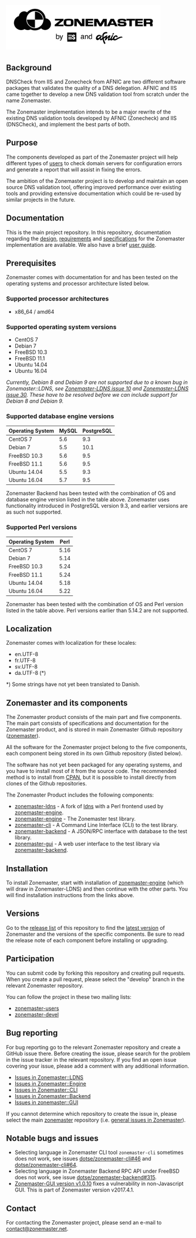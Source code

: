 ![Zonemaster](docs/images/zonemaster_logo_black.png)
==========

## Background

DNSCheck from IIS and Zonecheck from AFNIC are two different software
packages that validates the quality of a DNS
delegation. AFNIC and IIS came together to develop a new DNS validation tool from
scratch under the name Zonemaster. 

The Zonemaster implementation intends to be a major
rewrite of the existing DNS validation tools developed by AFNIC (Zonecheck) and
IIS (DNSCheck), and implement the best parts of both.

## Purpose

The components developed as part of the Zonemaster project will help different
types of [users](USING.md) to check domain servers for configuration errors and
generate a report that will assist in fixing the errors.

The ambition of the Zonemaster project is to develop and maintain an open source
DNS validation tool, offering improved performance over existing tools and
providing extensive documentation which could be re-used by similar projects in
the future.

## Documentation

This is the main project repository. In this
repository, documentation regarding the [design](docs/design),
[requirements](docs/requirements) and [specifications](docs/specifications)
for the Zonemaster implementation are available. 
We also have a brief [user guide](USING.md).

## Prerequisites

Zonemaster comes with documentation for and has been tested on the operating systems and processor
architecture listed below.

### Supported processor architectures

* x86_64 / amd64

### Supported operating system versions

* CentOS 7
* Debian 7
* FreeBSD 10.3
* FreeBSD 11.1
* Ubuntu 14.04
* Ubuntu 16.04

_Currently, Debian 8 and Debian 9 are not supported due to a known bug in Zonemaster::LDNS, see [Zonemaster-LDNS issue 10] and [Zonemaster-LDNS issue 30]. 
These have to be resolved 
before we can include support for Debian 8 and Debian 9._

### Supported database engine versions

Operating System | MySQL | PostgreSQL
---------------- | ------| -----------
CentOS 7         | 5.6   |   9.3
Debian 7         | 5.5   |  10.1
FreeBSD 10.3     | 5.6   |   9.5       
FreeBSD 11.1     | 5.6   |   9.5      
Ubuntu 14.04     | 5.5   |   9.3
Ubuntu 16.04     | 5.7   |   9.5

Zonemaster Backend has been tested with the combination of OS and database engine version
listed in the table above. Zonemaster uses functionality introduced in PostgreSQL version 9.3, and earlier versions are as such not supported.

### Supported Perl versions

Operating System | Perl
---------------- | ----
CentOS 7         | 5.16                        
Debian 7         | 5.14
FreeBSD 10.3     | 5.24
FreeBSD 11.1     | 5.24
Ubuntu 14.04     | 5.18
Ubuntu 16.04     | 5.22

Zonemaster has been tested with the combination of OS and Perl version listed in the table
above. Perl versions earlier than 5.14.2 are not supported.

## Localization

Zonemaster comes with localization for these locales:

* en.UTF-8
* fr.UTF-8
* sv.UTF-8
* da.UTF-8 (*)

*) Some strings have not yet been translated to Danish.

## Zonemaster and its components

The Zonemaster product consists of the main part and five components. The main part
consists of specifications and documentation for the Zonemaster product, and is
stored in main Zonemaster Github repository ([zonemaster]).

All the software for the Zonemaster project belong to the five components, each
component being stored in its own Github repository (listed below).

The software has not yet been packaged for any operating systems, and you have to 
install most of it from the source code. The recommended method is to install 
from [CPAN], but it is possible to install directly from clones of the Github 
repositories.

The Zonemaster Product includes the following components:

 * [zonemaster-ldns] - A fork of [ldns] with a Perl frontend used by [zonemaster-engine].
 * [zonemaster-engine] - The Zonemaster test library.
 * [zonemaster-cli] - A Command Line Interface (CLI) to the test library.
 * [zonemaster-backend] - A JSON/RPC interface with database to the test library.
 * [zonemaster-gui] - A web user interface to the test library via [zonemaster-backend].

## Installation

To install Zonemaster, start with installation of [zonemaster-engine] (which will
draw in Zonemaster-LDNS) and then continue with the other parts. You will find 
installation instructions from the links above.

## Versions

Go to the [release list](https://github.com/dotse/zonemaster/releases) 
of this repository to find the 
[latest version](https://github.com/dotse/zonemaster/releases/latest) of 
Zonemaster and the versions of the specific components. Be
sure to read the release note of each component before installing or
upgrading.

## Participation

You can submit code by forking this repository and creating pull requests.
When you create a pull request, please select the "develop" branch in the relevant
Zonemaster repository.

You can follow the project in these two mailing lists:

 * [zonemaster-users](http://lists.iis.se/cgi-bin/mailman/listinfo/zonemaster-users)
 * [zonemaster-devel](http://lists.iis.se/cgi-bin/mailman/listinfo/zonemaster-devel)

## Bug reporting 

For bug reporting go to the relevant Zonemaster repository
and create a GitHub issue there. Before creating the issue,
please search for the problem in the issue tracker in the relevant repository. 
If you find an open issue covering your issue, please add
a comment with any additional information.

* [Issues in Zonemaster::LDNS](https://github.com/dotse/zonemaster-ldns/issues)
* [Issues in Zonemaster::Engine](https://github.com/dotse/zonemaster-engine/issues)
* [Issues in Zonemaster::CLI](https://github.com/dotse/zonemaster-cli/issues)
* [Issues in Zonemaster::Backend](https://github.com/dotse/zonemaster-backend/issues)
* [Issues in zonemaster::GUI](https://github.com/dotse/zonemaster-gui/issues)

If you cannot determine which repository to create the issue in, please select the main [zonemaster] 
repository (i.e. [general issues in Zonemaster](https://github.com/dotse/zonemaster/issues)).


## Notable bugs and issues

* Selecting language in Zonemaster CLI tool `zonemaster-cli` sometimes does not work, see issues 
[dotse/zonemaster-cli#46](https://github.com/dotse/zonemaster-cli/issues/46) and [dotse/zonemaster-cli#64](https://github.com/dotse/zonemaster-cli/issues/64).
* Selecting language in Zonemaster Backend RPC API under FreeBSD does not work, see issue
[dotse/zonemaster-backend#315](https://github.com/dotse/zonemaster-backend/issues/315).
* [Zonemaster-GUI version v1.0.10](https://github.com/dotse/zonemaster-gui/releases/tag/v1.0.10) fixes a vulnerability in non-Javascript GUI. This is part of Zonemaster version v2017.4.1.


## Contact 

For contacting the Zonemaster project, please send an e-mail to
contact@zonemaster.net.

[zonemaster]: https://github.com/dotse/zonemaster
[zonemaster-ldns]: https://github.com/dotse/zonemaster-ldns
[zonemaster-engine]: https://github.com/dotse/zonemaster-engine 
[zonemaster-cli]: https://github.com/dotse/zonemaster-cli
[zonemaster-backend]: https://github.com/dotse/zonemaster-backend
[zonemaster-gui]: https://github.com/dotse/zonemaster-gui
[ldns]: https://www.nlnetlabs.nl/projects/ldns/
[CPAN]: http://search.cpan.org/search?query=Zonemaster&mode=dist

[Zonemaster-LDNS issue 10]: https://github.com/dotse/zonemaster-ldns/issues/10
[Zonemaster-LDNS issue 30]: https://github.com/dotse/zonemaster-ldns/issues/30 

